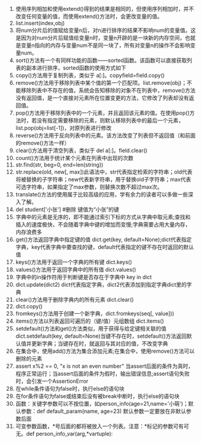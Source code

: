 1. 使用序列相加和使用extend()得到的结果是相同的，但使用序列相加时，并不改变任何变量的值，而使用extend()方法时，会更改变量的值。
2. list.insert(index,obj)
3. 将num分片后的值赋给变量n后，对n进行排序的结果不影响num的变量值。这是因为对num分片后赋值给变量n时，变量n开辟的是一块新的内存空间，也就是变量n指向的内存与变量num不是同一块了，所有对变量n的操作不会影响变量num。
4. sort()方法有一个有同样功能的函数——sorted函数。该函数可以直接获取列表的副本进行排序，sorted函数的使用方式如下
5. copy()方法用于复制列表，类似于 a[:]。copyfield=field.copy()
6. remove()方法用于移除列表中某个值的第一个匹配项。list.remove(obj)；不能移除列表中不存在的值，系统会告知移除的对象不在列表中，remove()方法没有返回值，是一个直接对元素所在位置变更的方法，它修改了列表却没有返回值。
7. pop()方法用于移除列表中的一个元素，并且返回该元素的值。在使用pop()方法时，若没有指定需要移除的元素，则默认移除列表中的最后一个元素，list.pop(obj=list[-1])，对原列表进行修改
8. reverse()方法用于反向列表中的元素。该方法改变了列表但不返回值（和前面的remove()方法一样）
9. clear()方法用于清空列表，类似于 del a[:]。field.clear()
10. count()方法用于统计某个元素在列表中出现的次数
11. str.find(str, beg=0, end=len(string))
12. str.replace(old, new[, max])此语法中，str代表指定检索的字符串；old代表将被替换的子字符串；new代表新字符串，用于替换old子字符串；max代表可选字符串，如果指定了max参数，则替换次数不超过max次。
13. translate()方法的使用属于比较高级的应用，学有余力的读者可以多做一些深入了解。
14. del student['小张']  #删除 键值为“小张”的键
15. 字典中的元素是无序的，即不能通过索引下标的方式从字典中取元素;查找和插入的速度极快，不会随着字典中键的增加而变慢;字典需要占用大量内存，内存浪费多
16. get()方法返回字典中指定键的值 dict.get(key, default=None);dict代表指定字典，key代表字典中要查找的键，default代表指定的键不存在时返回的默认值
17. keys()方法用于返回一个字典的所有键 dict.keys()
18. values()方法用于返回字典中的所有值 dict.values()
19. 字典中的in操作符用于判断键是否存在于字典中 key in dict
20. dict.update(dict2) dict代表指定字典，dict2代表添加到指定字典dict里的字典
21. clear()方法用于删除字典内的所有元素 dict.clear()
22. dict.copy()
23. fromkeys()方法用于创建一个新字典，dict.fromkeys(seq[, value]))
24. items()方法以列表返回可遍历的（键/值）元组数组 dict.items()
25. setdefault()方法和get()方法类似，用于获得与给定键相关联的值 dict.setdefault(key, default=None)当键不存在时，setdefault()方法返回默认值并更新字典；当键存在时，就返回与其对应的值，不改变字典
26. 在集合中，使用add()方法为集合添加元素;在集合中，使用remove()方法可以删除的元素
27. assert x%2 == 0, "x is not an even number" 当assert后面的条件为真时，程序正常运行；当assert后面的条件为假时，输出错误信息;assert语句失败时，会引发一个AssertionError
28. 在while条件语句为false时，执行else的语句块
29. 在for条件语句为false或结束后没有被break中断时，执行else的语句块
30. 函数：关键字参数可以不按位置，如person_info(age=21,name='小萌')；默认参数：def default_param(name, age=23) 默认参数一定要放在非默认参数后面
31. 可变参数函数，*号后面的都将被放入一个列表。注意：*标记的参数可有可无。def person_info_var(arg,*vartuple):



